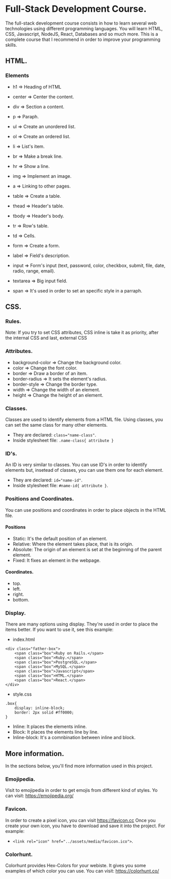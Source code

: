 
# Full-Stack Development Course.

The full-stack development course consists in how to learn several web technologies using different programming languages.
You will learn HTML, CSS, Javascript, NodeJS, React, Databases and so much more. This is a complete course that I recommend
in order to improve your programming skills.

## HTML.

### Elements

* h1 => Heading of HTML
* center => Center the content.
* div => Section a content.
* p => Paraph.

* ul => Create an unordered list.
* ol => Create an ordered list.
* li => List's item.
* br => Make a break line.
* hr => Show a line.

* img => Implement an image.

* a => Linking to other pages.

* table => Create a table.
* thead => Header's table.
* tbody => Header's body.
* tr => Row's table.
* td => Cells.

* form => Create a form.
* label => Field's description.
* input => Form's input (text, password, color, checkbox, submit, file, date, radio, range, email).
* textarea => Big input field.

* span => It's used in order to set an specific style in a parraph. 

## CSS.

### Rules. 

Note: If you try to set CSS attributes, CSS inline is take it as priority, after the internal CSS and last, external CSS

### Attributes.

* background-color => Change the background color.
* color => Change the font color.
* border => Draw a border of an item.
* border-radius => It sets the element's radius.
* border-style => Change the border type.
* width => Change the width of an element.
* height => Change the height of an element.

### Classes.

Classes are used to identify elements from a HTML file. Using classes, you can set the same class for many other elements.

* They are declared: `class="name-class"`.
* Inside stylesheet file: `.name-class{ attribute }`

### ID's.

An ID is very similar to classes. You can use ID's in order to identify elements but, insetead of classes, you can use them one for each element.

* They are declared: `id="name-id"`.
* Inside stylesheet file: `#name-id{ attribute }`.

### Positions and Coordinates.

You can use positions and coordinates in order to place objects in the HTML file.

#### Positions

* Static: It's the default position of an element.
* Relative: Where the element takes place, that is its origin.
* Absolute: The origin of an element is set at the beginning of the parent element.
* Fixed: It fixes an element in the webpage.

#### Coordinates.

* top.
* left.
* right.
* bottom.

### Display.

There are many options using display. They're used  in order to place the items better. 
If you want to use it, see this example:

* index.html

```
<div class="father-box">
    <span class="box">Ruby on Rails.</span>
    <span class="box">Ruby.</span>
    <span class="box">PostgreSQL.</span>
    <span class="box">MySQL.</span>
    <span class="box">Javascript</span>
    <span class="box">HTML.</span>
    <span class="box">React.</span>
</div>
```

* style.css

```
.box{
    display: inline-block;
    border: 2px solid #ff0000;
}
```

* Inline: It places the elements inline.
* Block: It places the elements line by line.
* Inline-block: It's a comnbination between inline and block.

## More information.

In the sections below, you'll find more information used in this project.

### Emojipedia.

Visit to emojipedia in order to get emojis from different kind of styles. Yo can visit: https://emojipedia.org/

### Favicon.

In order to create a pixel icon, you can visit https://favicon.cc 
Once you create your own icon, you have to download and save it into the project. For example:

* `<link rel="icon" href="../assets/media/favicon.ico">`.

### Colorhunt.

Colorhunt provides Hex-Colors for your webiste. It gives you some examples of which color you can use. You can visit: https://colorhunt.co/
